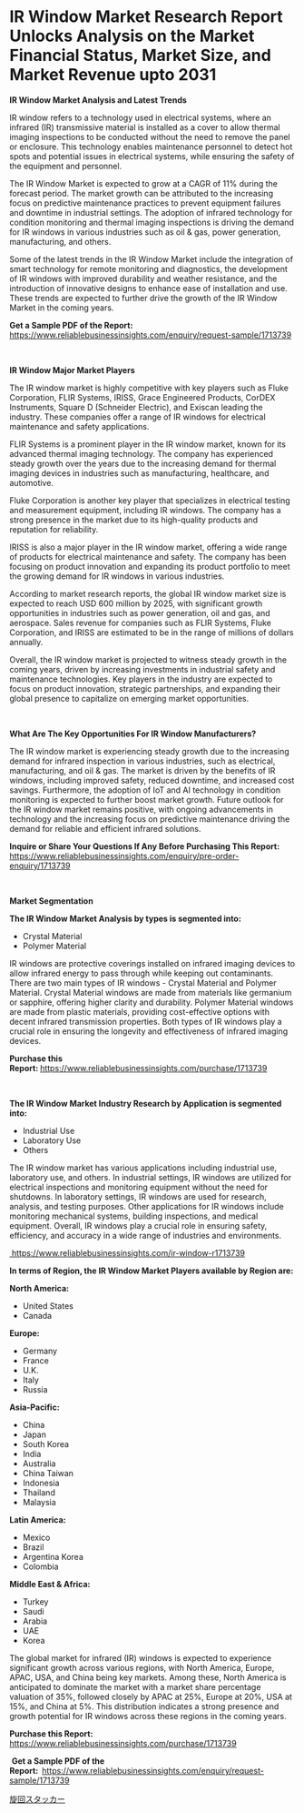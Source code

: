 <p><h1>IR Window Market Research Report Unlocks Analysis on the Market Financial Status, Market Size, and Market Revenue upto 2031</h1></p><p><strong>IR Window Market Analysis and Latest Trends</strong></p>
<p><p>IR window refers to a technology used in electrical systems, where an infrared (IR) transmissive material is installed as a cover to allow thermal imaging inspections to be conducted without the need to remove the panel or enclosure. This technology enables maintenance personnel to detect hot spots and potential issues in electrical systems, while ensuring the safety of the equipment and personnel.</p><p>The IR Window Market is expected to grow at a CAGR of 11% during the forecast period. The market growth can be attributed to the increasing focus on predictive maintenance practices to prevent equipment failures and downtime in industrial settings. The adoption of infrared technology for condition monitoring and thermal imaging inspections is driving the demand for IR windows in various industries such as oil & gas, power generation, manufacturing, and others.</p><p>Some of the latest trends in the IR Window Market include the integration of smart technology for remote monitoring and diagnostics, the development of IR windows with improved durability and weather resistance, and the introduction of innovative designs to enhance ease of installation and use. These trends are expected to further drive the growth of the IR Window Market in the coming years.</p></p>
<p><strong>Get a Sample PDF of the Report:&nbsp;</strong> <a href="https://www.reliablebusinessinsights.com/enquiry/request-sample/1713739">https://www.reliablebusinessinsights.com/enquiry/request-sample/1713739</a></p>
<p>&nbsp;</p>
<p><strong>IR Window Major Market Players</strong></p>
<p><p>The IR window market is highly competitive with key players such as Fluke Corporation, FLIR Systems, IRISS, Grace Engineered Products, CorDEX Instruments, Square D (Schneider Electric), and Exiscan leading the industry. These companies offer a range of IR windows for electrical maintenance and safety applications.</p><p>FLIR Systems is a prominent player in the IR window market, known for its advanced thermal imaging technology. The company has experienced steady growth over the years due to the increasing demand for thermal imaging devices in industries such as manufacturing, healthcare, and automotive.</p><p>Fluke Corporation is another key player that specializes in electrical testing and measurement equipment, including IR windows. The company has a strong presence in the market due to its high-quality products and reputation for reliability.</p><p>IRISS is also a major player in the IR window market, offering a wide range of products for electrical maintenance and safety. The company has been focusing on product innovation and expanding its product portfolio to meet the growing demand for IR windows in various industries.</p><p>According to market research reports, the global IR window market size is expected to reach USD 600 million by 2025, with significant growth opportunities in industries such as power generation, oil and gas, and aerospace. Sales revenue for companies such as FLIR Systems, Fluke Corporation, and IRISS are estimated to be in the range of millions of dollars annually.</p><p>Overall, the IR window market is projected to witness steady growth in the coming years, driven by increasing investments in industrial safety and maintenance technologies. Key players in the industry are expected to focus on product innovation, strategic partnerships, and expanding their global presence to capitalize on emerging market opportunities.</p></p>
<p>&nbsp;</p>
<p><strong>What Are The Key Opportunities For IR Window Manufacturers?</strong></p>
<p><p>The IR window market is experiencing steady growth due to the increasing demand for infrared inspection in various industries, such as electrical, manufacturing, and oil & gas. The market is driven by the benefits of IR windows, including improved safety, reduced downtime, and increased cost savings. Furthermore, the adoption of IoT and AI technology in condition monitoring is expected to further boost market growth. Future outlook for the IR window market remains positive, with ongoing advancements in technology and the increasing focus on predictive maintenance driving the demand for reliable and efficient infrared solutions.</p></p>
<p><strong>Inquire or Share Your Questions If Any Before Purchasing This Report:</strong> <a href="https://www.reliablebusinessinsights.com/enquiry/pre-order-enquiry/1713739">https://www.reliablebusinessinsights.com/enquiry/pre-order-enquiry/1713739</a></p>
<p>&nbsp;</p>
<p><strong>Market Segmentation</strong></p>
<p><strong>The IR Window Market Analysis by types is segmented into:</strong></p>
<p><ul><li>Crystal Material</li><li>Polymer Material</li></ul></p>
<p><p>IR windows are protective coverings installed on infrared imaging devices to allow infrared energy to pass through while keeping out contaminants. There are two main types of IR windows - Crystal Material and Polymer Material. Crystal Material windows are made from materials like germanium or sapphire, offering higher clarity and durability. Polymer Material windows are made from plastic materials, providing cost-effective options with decent infrared transmission properties. Both types of IR windows play a crucial role in ensuring the longevity and effectiveness of infrared imaging devices.</p></p>
<p><strong>Purchase this Report:&nbsp;</strong><a href="https://www.reliablebusinessinsights.com/purchase/1713739">https://www.reliablebusinessinsights.com/purchase/1713739</a></p>
<p>&nbsp;</p>
<p><strong>The IR Window Market Industry Research by Application is segmented into:</strong></p>
<p><ul><li>Industrial Use</li><li>Laboratory Use</li><li>Others</li></ul></p>
<p><p>The IR window market has various applications including industrial use, laboratory use, and others. In industrial settings, IR windows are utilized for electrical inspections and monitoring equipment without the need for shutdowns. In laboratory settings, IR windows are used for research, analysis, and testing purposes. Other applications for IR windows include monitoring mechanical systems, building inspections, and medical equipment. Overall, IR windows play a crucial role in ensuring safety, efficiency, and accuracy in a wide range of industries and environments.</p></p>
<p><a href="https://www.reliablebusinessinsights.com/ir-window-r1713739">&nbsp;https://www.reliablebusinessinsights.com/ir-window-r1713739</a></p>
<p><strong>In terms of Region, the IR Window Market Players available by Region are:</strong></p>
<p>
    <p> <strong> North America: </strong>
        <ul>
            <li>United States</li>
            <li>Canada</li>
        </ul>
        </p> 
    <p> <strong> Europe: </strong>
        <ul>
            <li>Germany</li>
            <li>France</li>
            <li>U.K.</li>
            <li>Italy</li>
            <li>Russia</li>
        </ul>
        </p> 
    <p> <strong> Asia-Pacific: </strong>
        <ul>
            <li>China</li>
            <li>Japan</li>
            <li>South Korea</li>
            <li>India</li>
            <li>Australia</li>
            <li>China Taiwan</li>
            <li>Indonesia</li>
            <li>Thailand</li>
            <li>Malaysia</li>
        </ul>
        </p> 
    <p> <strong> Latin America: </strong>
        <ul>
            <li>Mexico</li>
            <li>Brazil</li>
            <li>Argentina Korea</li>
            <li>Colombia</li>
        </ul>
        </p> 
    <p> <strong> Middle East & Africa: </strong>
        <ul>
            <li>Turkey</li>
            <li>Saudi</li>
            <li>Arabia</li>
            <li>UAE</li>
            <li>Korea</li>
        </ul>
    </p>
    </p>
<p><p>The global market for infrared (IR) windows is expected to experience significant growth across various regions, with North America, Europe, APAC, USA, and China being key markets. Among these, North America is anticipated to dominate the market with a market share percentage valuation of 35%, followed closely by APAC at 25%, Europe at 20%, USA at 15%, and China at 5%. This distribution indicates a strong presence and growth potential for IR windows across these regions in the coming years.</p></p>
<p><strong>Purchase this Report: </strong><a href="https://www.reliablebusinessinsights.com/purchase/1713739">https://www.reliablebusinessinsights.com/purchase/1713739</a></p>
<p>&nbsp;<strong>Get a Sample PDF of the Report:&nbsp;&nbsp;</strong><a href="https://www.reliablebusinessinsights.com/enquiry/request-sample/1713739">https://www.reliablebusinessinsights.com/enquiry/request-sample/1713739</a></p>
<p><strong></strong></p>
<p><p><a href="https://github.com/LizaHeller2023/Market-Research-Report-List-1/blob/main/1603862113189.md">旋回スタッカー</a></p></p>